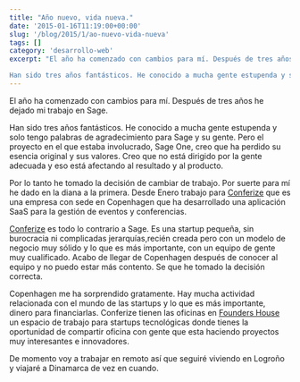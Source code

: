 ```yaml
---
title: "Año nuevo, vida nueva."
date: '2015-01-16T11:19:00+00:00'
slug: '/blog/2015/1/ao-nuevo-vida-nueva'
tags: []
category: 'desarrollo-web'
excerpt: "El año ha comenzado con cambios para mí. Después de tres años he dejado mi trabajo en Sage.

Han sido tres años fantásticos. He conocido a mucha gente estupenda y solo tengo palabras de agradecimiento ..."
---
```

El año ha comenzado con cambios para mí. Después de tres años he dejado mi trabajo en Sage.

Han sido tres años fantásticos. He conocido a mucha gente estupenda y solo tengo palabras de agradecimiento para Sage y su gente. Pero el proyecto en el que estaba involucrado, Sage One, creo que ha perdido su esencia original y sus valores. Creo que no está dirigido por la gente adecuada y eso está afectando al resultado y al producto.

Por lo tanto he tomado la decisión de cambiar de trabajo. Por suerte para mí he dado en la diana a la primera. Desde Enero trabajo para [Conferize](https://www.conferize.com/) que es una empresa con sede en Copenhagen que ha desarrollado una aplicación SaaS para la gestión de eventos y conferencias.

[Conferize](https://www.conferize.com/) es todo lo contrario a Sage. Es una startup pequeña, sin burocracia ni complicadas jerarquías,recién creada pero con un modelo de negocio muy sólido y lo que es más importante, con un equipo de gente muy cualificado. Acabo de llegar de Copenhagen después de conocer al equipo y no puedo estar más contento. Se que he tomado la decisión correcta.

Copenhagen me ha sorprendido gratamente. Hay mucha actividad relacionada con el mundo de las startups y lo que es más importante, dinero para financiarlas. Conferize tienen las oficinas en [Founders House](http://www.foundershouse.dk/) un espacio de trabajo para startups tecnológicas donde tienes la oportunidad de compartir oficina con gente que esta haciendo proyectos muy interesantes e innovadores.

De momento voy a trabajar en remoto así que seguiré viviendo en Logroño y viajaré a Dinamarca de vez en cuando.

